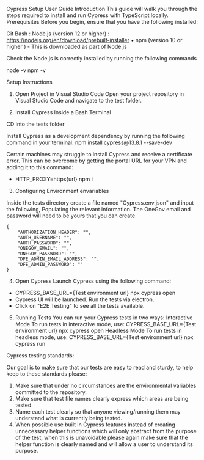 Cypress Setup User Guide
Introduction
This guide will walk you through the steps required to install and run Cypress with TypeScript locally.
Prerequisites
Before you begin, ensure that you have the following installed:

Git Bash : 
Node.js (version 12 or higher) : https://nodejs.org/en/download/prebuilt-installer
•	npm (version 10 or higher ) - This is downloaded as part of Node.js

Check the Node.js is correctly installed by running the following commands

node -v
npm -v

Setup Instructions

1. Open Project in Visual Studio Code
Open your project repository in Visual Studio Code and navigate to the test folder.

2. Install Cypress
Inside a Bash Terminal

CD into the tests folder 

Install Cypress as a development dependency by running the following command in your terminal:
npm install cypress@13.8.1 --save-dev

Certain machines may struggle to install Cypress and receive a certificate error. This can be overcome by getting the portal URL for your VPN and adding it to this command: 

- HTTP_PROXY=https{url} npm i

3. Configuring Environment envariables

Inside the tests directory create a file named "Cypress.env.json" and input the following, Populating the relevant information. The OneGov email and password will need to be yours that you can create.
```
{
    "AUTHORIZATION_HEADER": "",
    "AUTH_USERNAME": "",
    "AUTH_PASSWORD": "",
    "ONEGOV_EMAIL": "",
    "ONEGOV_PASSWORD": "",
    "DFE_ADMIN_EMAIL_ADDRESS": "",
    "DFE_ADMIN_PASSWORD": ""
}
```

4. Open Cypress
Launch Cypress using the following command:
- CYPRESS_BASE_URL={Test environment url} npx cypress open
- Cypress UI will be launched. Run the tests via electron. 
- Click on "E2E Testing" to see all the tests available.

5. Running Tests
You can run your Cypress tests in two ways:
Interactive Mode
To run tests in interactive mode, use:
CYPRESS_BASE_URL={Test environment url} npx cypress open
Headless Mode
To run tests in headless mode, use:
CYPRESS_BASE_URL={Test environment url} npx cypress run

Cypress testing standards:

Our goal is to make sure that our tests are easy to read and sturdy, to help keep to these standards please:

1. Make sure that under no circumstances are the environmental variables committed to the repository.
2. Make sure that test file names clearly express which areas are being tested.
3. Name each test clearly so that anyone viewing/running them may understand what is currently being tested.
4. When possible use built in Cypress features instead of creating unnecessary helper functions which will only abstract from the
purpose of the test, when this is unavoidable please again make sure that the helper function is clearly named and will allow a user to understand its purpose.





